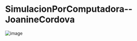 # SimulacionPorComputadora--JoanineCordova

![image](https://github.com/Joa9cv28/SimulacionPorComputadora--JoanineCordova/assets/142274946/987d6dc6-3914-40f6-bfb2-0a55367213d4)
